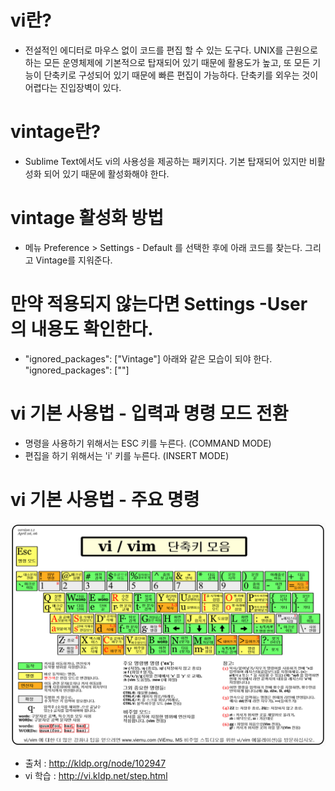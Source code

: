 # vi란?
- 전설적인 에디터로 마우스 없이 코드를 편집 할 수 있는 도구다. UNIX를 근원으로 하는 모든 운영체제에 기본적으로 탑재되어 있기 때문에 활용도가 높고, 또 모든 기능이 단축키로 구성되어 있기 때문에 빠른 편집이 가능하다. 단축키를 외우는 것이 어렵다는 진입장벽이 있다. 

# vintage란? 
- Sublime Text에서도 vi의 사용성을 제공하는 패키지다. 기본 탑재되어 있지만 비활성화 되어 있기 때문에 활성화해야 한다. 

# vintage 활성화 방법
- 메뉴 Preference > Settings - Default 를 선택한 후에 아래 코드를 찾는다. 그리고 Vintage를 지워준다.

# 만약 적용되지 않는다면 Settings -User 의 내용도 확인한다.
- "ignored_packages": ["Vintage"]
아래와 같은 모습이 되야 한다.
"ignored_packages": [""]

# vi 기본 사용법 - 입력과 명령 모드 전환
- 명령을 사용하기 위해서는 ESC 키를 누른다. (COMMAND MODE) 
- 편집을 하기 위해서는 'i' 키를 누른다. (INSERT MODE)

# vi 기본 사용법 - 주요 명령
![vi](img/vi.png)<br />

- 출처 : http://kldp.org/node/102947
- vi 학습 : http://vi.kldp.net/step.html
